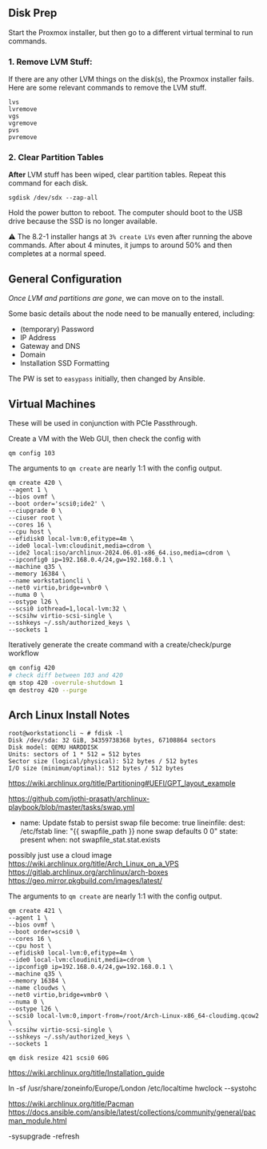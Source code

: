 ## Disk Prep
Start the Proxmox installer, but then go to a different virtual terminal to run commands.

### 1. Remove LVM Stuff:
If there are any other LVM things on the disk(s), the Proxmox installer fails. Here are some relevant commands to remove the LVM stuff.
```
lvs
lvremove
vgs
vgremove
pvs
pvremove
```
### 2. Clear Partition Tables
**After** LVM stuff has been wiped, clear partition tables. Repeat this command for each disk.
```
sgdisk /dev/sdx --zap-all
```
Hold the power button to reboot. The computer should boot to the USB drive because the SSD is no longer available.

⚠️ The 8.2-1 installer hangs at `3% create LVs` even after running the above commands. After about 4 minutes, it jumps to around 50% and then completes at a normal speed.

## General Configuration
*Once LVM and partitions are gone*, we can move on to the install.

Some basic details about the node need to be manually entered, including:
- (temporary) Password
- IP Address
- Gateway and DNS
- Domain
- Installation SSD Formatting

The PW is set to `easypass` initially, then changed by Ansible.



## Virtual Machines
These will be used in conjunction with PCIe Passthrough.

Create a VM with the Web GUI, then check the config with
```
qm config 103
```

The arguments to `qm create` are nearly 1:1 with the config output.
```
qm create 420 \
--agent 1 \
--bios ovmf \
--boot order='scsi0;ide2' \
--ciupgrade 0 \
--ciuser root \
--cores 16 \
--cpu host \
--efidisk0 local-lvm:0,efitype=4m \
--ide0 local-lvm:cloudinit,media=cdrom \
--ide2 local:iso/archlinux-2024.06.01-x86_64.iso,media=cdrom \
--ipconfig0 ip=192.168.0.4/24,gw=192.168.0.1 \
--machine q35 \
--memory 16384 \
--name workstationcli \
--net0 virtio,bridge=vmbr0 \
--numa 0 \
--ostype l26 \
--scsi0 iothread=1,local-lvm:32 \
--scsihw virtio-scsi-single \
--sshkeys ~/.ssh/authorized_keys \
--sockets 1
```

Iteratively generate the create command with a create/check/purge workflow
```sh
qm config 420
# check diff between 103 and 420
qm stop 420 -overrule-shutdown 1
qm destroy 420 --purge
```

## Arch Linux Install Notes
```
root@workstationcli ~ # fdisk -l
Disk /dev/sda: 32 GiB, 34359738368 bytes, 67108864 sectors
Disk model: QEMU HARDDISK   
Units: sectors of 1 * 512 = 512 bytes
Sector size (logical/physical): 512 bytes / 512 bytes
I/O size (minimum/optimal): 512 bytes / 512 bytes
```

https://wiki.archlinux.org/title/Partitioning#UEFI/GPT_layout_example


https://github.com/jothi-prasath/archlinux-playbook/blob/master/tasks/swap.yml
- name: Update fstab to persist swap file
  become: true
  lineinfile:
    dest: /etc/fstab
    line: "{{ swapfile_path }} none swap defaults 0 0"
    state: present
  when: not swapfile_stat.stat.exists



possibly just use a cloud image
https://wiki.archlinux.org/title/Arch_Linux_on_a_VPS
https://gitlab.archlinux.org/archlinux/arch-boxes
https://geo.mirror.pkgbuild.com/images/latest/



The arguments to `qm create` are nearly 1:1 with the config output.
```
qm create 421 \
--agent 1 \
--bios ovmf \
--boot order=scsi0 \
--cores 16 \
--cpu host \
--efidisk0 local-lvm:0,efitype=4m \
--ide0 local-lvm:cloudinit,media=cdrom \
--ipconfig0 ip=192.168.0.4/24,gw=192.168.0.1 \
--machine q35 \
--memory 16384 \
--name cloudws \
--net0 virtio,bridge=vmbr0 \
--numa 0 \
--ostype l26 \
--scsi0 local-lvm:0,import-from=/root/Arch-Linux-x86_64-cloudimg.qcow2 \
--scsihw virtio-scsi-single \
--sshkeys ~/.ssh/authorized_keys \
--sockets 1
```
```
qm disk resize 421 scsi0 60G
```



https://wiki.archlinux.org/title/Installation_guide

ln -sf /usr/share/zoneinfo/Europe/London /etc/localtime
hwclock --systohc



https://wiki.archlinux.org/title/Pacman
https://docs.ansible.com/ansible/latest/collections/community/general/pacman_module.html

-sysupgrade
-refresh


